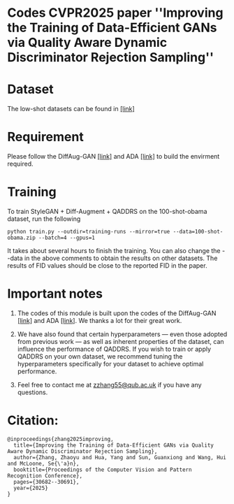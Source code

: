 # Codes CVPR2025 paper ''Improving the Training of Data-Efficient GANs via Quality Aware Dynamic Discriminator Rejection Sampling''

# Dataset

The low-shot datasets can be found in [[link]](https://drive.google.com/file/d/1rWqaVlms55604jrP5t9ShacL6mZKWL8f/view?usp=sharing)

# Requirement

Please follow the DiffAug-GAN [[link]](https://github.com/mit-han-lab/data-efficient-gans) and ADA [[link]](https://github.com/NVlabs/stylegan2-ada-pytorch) to build the envirment required. 

# Training

To train StyleGAN + Diff-Augment + QADDRS on the 100-shot-obama dataset, run the following 

```
python train.py --outdir=training-runs --mirror=true --data=100-shot-obama.zip --batch=4 --gpus=1

```

It takes about several hours to finish the training. You can also change the --data in the above comments to obtain the results on other datasets. The results of FID values should be close to the reported FID in the paper.

# Important notes

1. The codes of this module is built upon the codes of the DiffAug-GAN [[link]](https://github.com/mit-han-lab/data-efficient-gans) and ADA [[link]](https://github.com/NVlabs/stylegan2-ada-pytorch). We thanks a lot for their great work.

2. We have also found that certain hyperparameters — even those adopted from previous work — as well as inherent properties of the dataset, can influence the performance of QADDRS. If you wish to train or apply QADDRS on your own dataset, we recommend tuning the hyperparameters specifically for your dataset to achieve optimal performance.

3. Feel free to contact me at zzhang55@qub.ac.uk if you have any questions.

# Citation:

```
@inproceedings{zhang2025improving,
  title={Improving the Training of Data-Efficient GANs via Quality Aware Dynamic Discriminator Rejection Sampling},
  author={Zhang, Zhaoyu and Hua, Yang and Sun, Guanxiong and Wang, Hui and McLoone, Se{\'a}n},
  booktitle={Proceedings of the Computer Vision and Pattern Recognition Conference},
  pages={30682--30691},
  year={2025}
}
```

